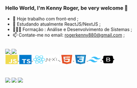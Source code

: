 ### Hello World, I'm Kenny Roger, be very welcome 👋


- 🔭 Hoje trabalho com front-end ;
- 🌱 Estudando atualmente ReactJS/NextJS ;
- 👨🏼‍🎓 Formação : Análise e Desenvolvimento de Sistemas ;
- 📫 Contate-me no email: rogerkenny880@gmail.com ;
##

<table>
  <a href="https://github.com/KennyRoger01">
  <img height="180em" src="https://github-readme-stats.vercel.app/api?username=KennyRoger01&show_icons=true&theme=tokyonight&include_all_commits=true&count_private=true"/>
  <img height="180em" src="https://github-readme-stats.vercel.app/api/top-langs/?username=KennyRoger01&layout=compact&langs_count=6&theme=tokyonight"/>
    <br>
  <img align="center" alt="Kenny-Js" height="30" width="40" src="https://raw.githubusercontent.com/devicons/devicon/master/icons/javascript/javascript-plain.svg">
  <img align="center" alt="Kenny-Ts" height="30" width="40" src="https://raw.githubusercontent.com/devicons/devicon/master/icons/typescript/typescript-plain.svg">
  <img align="center" alt="Kenny-React" height="30" width="40" src="https://raw.githubusercontent.com/devicons/devicon/master/icons/react/react-original.svg">
  <img align="center" alt="Kenny-Next" height="30" width="40" src="https://github.com/devicons/devicon/blob/master/icons/nextjs/nextjs-original-wordmark.svg">
  <img align="center" alt="Kenny-HTML" height="30" width="40" src="https://raw.githubusercontent.com/devicons/devicon/master/icons/html5/html5-original.svg">
  <img align="center" alt="Kenny-CSS" height="30" width="40" src="https://raw.githubusercontent.com/devicons/devicon/master/icons/css3/css3-original.svg">  
  <img align="center" alt="Kenny-Tailwind" height="30" width="40" src="https://github.com/devicons/devicon/blob/master/icons/tailwindcss/tailwindcss-plain.svg">
  <img align="center" alt="Kenny-Bootstrap" height="30" width="40" src="https://github.com/devicons/devicon/blob/master/icons/bootstrap/bootstrap-plain.svg">
</table>

##
<div> 
<a href="https://www.linkedin.com/in/kennyroger/" target="_blank"><img src="https://img.shields.io/badge/-LinkedIn-%230077B5?style=for-the-badge&logo=linkedin&logoColor=white" target="_blank"></a> 
<a href = "mailto:rogerkenny880@gmail.com"><img src="https://img.shields.io/badge/Gmail-D14836?style=for-the-badge&logo=gmail&logoColor=white" target="_blank"></a>
<a href = "#"><img src="https://img.shields.io/badge/website-000000?style=for-the-badge&logo=About.me&logoColor=white" target="_blank"></a>
</div>


